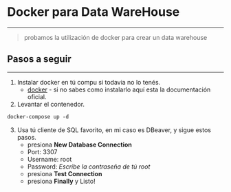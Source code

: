 # Docker para Data WareHouse
___
> probamos la utilización de docker para crear un data warehouse



## Pasos a seguir
___
1. Instalar docker en tú compu si todavia no lo tenés.
   - [docker](https://www.docker.com/) - si no sabes como instalarlo aquí esta la documentación oficial.
2. Levantar el contenedor.
```dockerfile
docker-compose up -d
```
3. Usa tú cliente de SQL favorito, en mi caso es DBeaver, y sigue estos pasos.
   - presiona **New Database Connection**
   - Port: 3307
   - Username: root 
   - Password: *Escribe la contraseña de tú root*
   - presiona **Test Connection**
   - presiona **Finally** y Listo!
